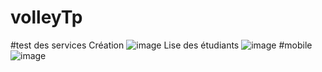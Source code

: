 # volleyTp
#test des services
Création
![image](https://github.com/karimaZr/volleyTp/assets/128175856/678effbe-7841-4e6a-af35-02a2b6639cb1)
Lise des étudiants
![image](https://github.com/karimaZr/volleyTp/assets/128175856/5fa969de-23a1-4803-8750-fb81857ad1f3)
#mobile
![image](https://github.com/karimaZr/volleyTp/assets/128175856/1b389d23-b9dd-45ec-8b15-2047b97397c6)

 
